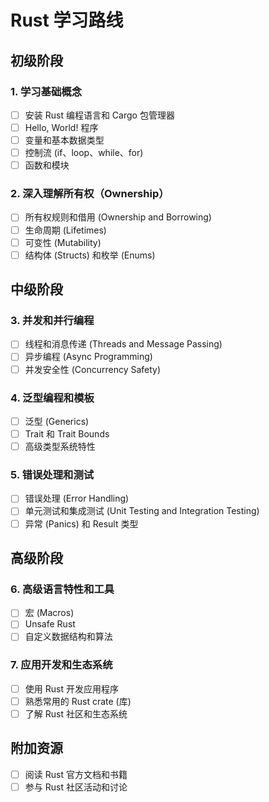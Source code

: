 # Rust 学习路线

## 初级阶段

### 1. 学习基础概念

- [ ] 安装 Rust 编程语言和 Cargo 包管理器
- [ ] Hello, World! 程序
- [ ] 变量和基本数据类型
- [ ] 控制流 (if、loop、while、for)
- [ ] 函数和模块

### 2. 深入理解所有权（Ownership）

- [ ] 所有权规则和借用 (Ownership and Borrowing)
- [ ] 生命周期 (Lifetimes)
- [ ] 可变性 (Mutability)
- [ ] 结构体 (Structs) 和枚举 (Enums)

## 中级阶段

### 3. 并发和并行编程

- [ ] 线程和消息传递 (Threads and Message Passing)
- [ ] 异步编程 (Async Programming)
- [ ] 并发安全性 (Concurrency Safety)

### 4. 泛型编程和模板

- [ ] 泛型 (Generics)
- [ ] Trait 和 Trait Bounds
- [ ] 高级类型系统特性

### 5. 错误处理和测试

- [ ] 错误处理 (Error Handling)
- [ ] 单元测试和集成测试 (Unit Testing and Integration Testing)
- [ ] 异常 (Panics) 和 Result 类型

## 高级阶段

### 6. 高级语言特性和工具

- [ ] 宏 (Macros)
- [ ] Unsafe Rust
- [ ] 自定义数据结构和算法

### 7. 应用开发和生态系统

- [ ] 使用 Rust 开发应用程序
- [ ] 熟悉常用的 Rust crate (库)
- [ ] 了解 Rust 社区和生态系统

## 附加资源

- [ ] 阅读 Rust 官方文档和书籍
- [ ] 参与 Rust 社区活动和讨论
